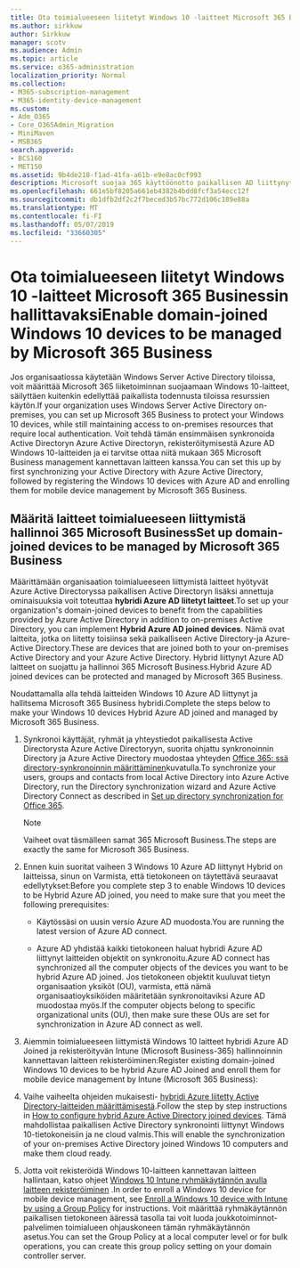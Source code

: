```yaml
---
title: Ota toimialueeseen liitetyt Windows 10 -laitteet Microsoft 365 Businessin hallittavaksi
ms.author: sirkkuw
author: Sirkkuw
manager: scotv
ms.audience: Admin
ms.topic: article
ms.service: o365-administration
localization_priority: Normal
ms.collection:
- M365-subscription-management
- M365-identity-device-management
ms.custom:
- Adm_O365
- Core_O365Admin_Migration
- MiniMaven
- MSB365
search.appverid:
- BCS160
- MET150
ms.assetid: 9b4de218-f1ad-41fa-a61b-e9e8ac0cf993
description: Microsoft suojaa 365 käyttöönotto paikallisen AD liittynyt Windows 10-laitteita.
ms.openlocfilehash: 661e5bf8205a661eb4382b4bdd8fcf3a54ecc12f
ms.sourcegitcommit: db1dfb2df2c2f7beced3b57bc772d106c189e88a
ms.translationtype: MT
ms.contentlocale: fi-FI
ms.lasthandoff: 05/07/2019
ms.locfileid: "33660305"
---
```

# <a name="enable-domain-joined-windows-10-devices-to-be-managed-by-microsoft-365-business"></a><span data-ttu-id="f8341-103">Ota toimialueeseen liitetyt Windows 10 -laitteet Microsoft 365 Businessin hallittavaksi</span><span class="sxs-lookup"><span data-stu-id="f8341-103">Enable domain-joined Windows 10 devices to be managed by Microsoft 365 Business</span></span>

<span data-ttu-id="f8341-104">Jos organisaatiossa käytetään Windows Server Active Directory tiloissa, voit määrittää Microsoft 365 liiketoiminnan suojaamaan Windows 10-laitteet, säilyttäen kuitenkin edellyttää paikallista todennusta tiloissa resurssien käytön.</span><span class="sxs-lookup"><span data-stu-id="f8341-104">If your organization uses Windows Server Active Directory on-premises, you can set up Microsoft 365 Business to protect your Windows 10 devices, while still maintaining access to on-premises resources that require local authentication.</span></span> <span data-ttu-id="f8341-105">Voit tehdä tämän ensimmäisen synkronoida Active Directoryn Azure Active Directoryn, rekisteröitymisestä Azure AD Windows 10-laitteiden ja ei tarvitse ottaa niitä mukaan 365 Microsoft Business management kannettavan laitteen kanssa.</span><span class="sxs-lookup"><span data-stu-id="f8341-105">You can set this up by first synchronizing your Active Directory with Azure Active Directory, followed by registering the Windows 10 devices with Azure AD and enrolling them for mobile device management by Microsoft 365 Business.</span></span>
  
## <a name="set-up-domain-joined-devices-to-be-managed-by-microsoft-365-business"></a><span data-ttu-id="f8341-106">Määritä laitteet toimialueeseen liittymistä hallinnoi 365 Microsoft Business</span><span class="sxs-lookup"><span data-stu-id="f8341-106">Set up domain-joined devices to be managed by Microsoft 365 Business</span></span>

<span data-ttu-id="f8341-107">Määrittämään organisaation toimialueeseen liittymistä laitteet hyötyvät Azure Active Directoryssa paikallisen Active Directoryn lisäksi annettuja ominaisuuksia voit toteuttaa **hybridi Azure AD liitetyt laitteet**.</span><span class="sxs-lookup"><span data-stu-id="f8341-107">To set up your organization's domain-joined devices to benefit from the capabilities provided by Azure Active Directory in addition to on-premises Active Directory, you can implement **Hybrid Azure AD joined devices**.</span></span> <span data-ttu-id="f8341-108">Nämä ovat laitteita, jotka on liitetty toisiinsa sekä paikalliseen Active Directory-ja Azure-Active Directory.</span><span class="sxs-lookup"><span data-stu-id="f8341-108">These are devices that are joined both to your on-premises Active Directory and your Azure Active Directory.</span></span> <span data-ttu-id="f8341-109">Hybrid liittynyt Azure AD laitteet on suojattu ja hallinnoi 365 Microsoft Business.</span><span class="sxs-lookup"><span data-stu-id="f8341-109">Hybrid Azure AD joined devices can be protected and managed by Microsoft 365 Business.</span></span> 
  
<span data-ttu-id="f8341-110">Noudattamalla alla tehdä laitteiden Windows 10 Azure AD liittynyt ja hallitsema Microsoft 365 Business hybridi.</span><span class="sxs-lookup"><span data-stu-id="f8341-110">Complete the steps below to make your Windows 10 devices Hybrid Azure AD joined and managed by Microsoft 365 Business.</span></span>
  
1. <span data-ttu-id="f8341-111">Synkronoi käyttäjät, ryhmät ja yhteystiedot paikallisesta Active Directorysta Azure Active Directoryyn, suorita ohjattu synkronoinnin Directory ja Azure Active Directory muodostaa yhteyden [Office 365: ssä directory-synkronoinnin määrittäminen](https://support.office.com/article/1b3b5318-6977-42ed-b5c7-96fa74b08846)kuvatulla.</span><span class="sxs-lookup"><span data-stu-id="f8341-111">To synchronize your users, groups and contacts from local Active Directory into Azure Active Directory, run the Directory synchronization wizard and Azure Active Directory Connect as described in [Set up directory synchronization for Office 365](https://support.office.com/article/1b3b5318-6977-42ed-b5c7-96fa74b08846).</span></span>
    
    > [!NOTE]
    > <span data-ttu-id="f8341-112">Vaiheet ovat täsmälleen samat 365 Microsoft Business.</span><span class="sxs-lookup"><span data-stu-id="f8341-112">The steps are exactly the same for Microsoft 365 Business.</span></span> 
  
2. <span data-ttu-id="f8341-113">Ennen kuin suoritat vaiheen 3 Windows 10 Azure AD liittynyt Hybrid on laitteissa, sinun on Varmista, että tietokoneen on täytettävä seuraavat edellytykset:</span><span class="sxs-lookup"><span data-stu-id="f8341-113">Before you complete step 3 to enable Windows 10 devices to be Hybrid Azure AD joined, you need to make sure that you meet the following prerequisites:</span></span>

   - <span data-ttu-id="f8341-114">Käytössäsi on uusin versio Azure AD muodosta.</span><span class="sxs-lookup"><span data-stu-id="f8341-114">You are running the latest version of Azure AD connect.</span></span>

   - <span data-ttu-id="f8341-115">Azure AD yhdistää kaikki tietokoneen haluat hybridi Azure AD liittynyt laitteiden objektit on synkronoitu.</span><span class="sxs-lookup"><span data-stu-id="f8341-115">Azure AD connect has synchronized all the computer objects of the devices you want to be hybrid Azure AD joined.</span></span> <span data-ttu-id="f8341-116">Jos tietokoneen objektit kuuluvat tietyn organisaation yksiköt (OU), varmista, että nämä organisaatioyksiköiden määritetään synkronoitaviksi Azure AD muodostaa myös.</span><span class="sxs-lookup"><span data-stu-id="f8341-116">If the computer objects belong to specific organizational units (OU), then make sure these OUs are set for synchronization in Azure AD connect as well.</span></span>
    
3. <span data-ttu-id="f8341-117">Aiemmin toimialueeseen liittymistä Windows 10 laitteet hybridi Azure AD Joined ja rekisteröityvän Intune (Microsoft Business-365) hallinnoinnin kannettavan laitteen rekisteröiminen:</span><span class="sxs-lookup"><span data-stu-id="f8341-117">Register existing domain-joined Windows 10 devices to be hybrid Azure AD Joined and enroll them for mobile device management by Intune (Microsoft 365 Business):</span></span>
    
4. <span data-ttu-id="f8341-118">Vaihe vaiheelta ohjeiden mukaisesti- [hybridi Azure liitetty Active Directory-laitteiden määrittämisestä](https://go.microsoft.com/fwlink/p/?linkid=872870).</span><span class="sxs-lookup"><span data-stu-id="f8341-118">Follow the step by step instructions in [How to configure hybrid Azure Active Directory joined devices](https://go.microsoft.com/fwlink/p/?linkid=872870).</span></span> <span data-ttu-id="f8341-119">Tämä mahdollistaa paikallisen Active Directory synkronointi liittynyt Windows 10-tietokoneisiin ja ne cloud valmis.</span><span class="sxs-lookup"><span data-stu-id="f8341-119">This will enable the synchronization of your on-premises Active Directory joined Windows 10 computers and make them cloud ready.</span></span>
    
5. <span data-ttu-id="f8341-120">Jotta voit rekisteröidä Windows 10-laitteen kannettavan laitteen hallintaan, katso ohjeet [Windows 10 Intune ryhmäkäytännön avulla laitteen rekisteröiminen](https://go.microsoft.com/fwlink/p/?linkid=872871) .</span><span class="sxs-lookup"><span data-stu-id="f8341-120">In order to enroll a Windows 10 device for mobile device management, see [Enroll a Windows 10 device with Intune by using a Group Policy](https://go.microsoft.com/fwlink/p/?linkid=872871) for instructions.</span></span> <span data-ttu-id="f8341-121">Voit määrittää ryhmäkäytännön paikallisen tietokoneen ääressä tasolla tai voit luoda joukkotoiminnot-palvelimen toimialueen ohjauskoneen tämän ryhmäkäytännön asetus.</span><span class="sxs-lookup"><span data-stu-id="f8341-121">You can set the Group Policy at a local computer level or for bulk operations, you can create this group policy setting on your domain controller server.</span></span>